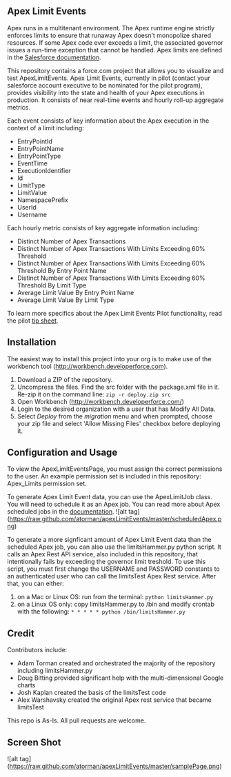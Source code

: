 ## Apex Limit Events

Apex runs in a multitenant environment. The Apex runtime engine strictly enforces limits to ensure that runaway Apex doesn’t monopolize shared resources. If some Apex code ever exceeds a limit, the associated governor issues a run-time exception that cannot be handled. Apex limits are defined in the [Salesforce documentation](https://developer.salesforce.com/docs/atlas.en-us.apexcode.meta/apexcode/apex_gov_limits.htm). 

This repository contains a force.com project that allows you to visualize and test ApexLimitEvents. Apex Limit Events, currently in pilot (contact your salesforce account executive to be nominated for the pilot program), provides visibility into the state and health of your Apex executions in production. It consists of near real-time events and hourly roll-up aggregate metrics. 

Each event consists of key information about the Apex execution in the context of a limit including:

* EntryPointId
* EntryPointName
* EntryPointType
* EventTime
* ExecutionIdentifier
* Id
* LimitType
* LimitValue
* NamespacePrefix
* UserId
* Username

Each hourly metric consists of key aggregate information including: 
* Distinct Number of Apex Transactions
* Distinct Number of Apex Transactions With Limits Exceeding 60% Threshold
* Distinct Number of Apex Transactions With Limits Exceeding 60% Threshold By Entry Point Name
* Distinct Number of Apex Transactions With Limits Exceeding 60% Threshold By Limit Type
* Average Limit Value By Entry Point Name
* Average Limit Value By Limit Type

To learn more specifics about the Apex Limit Events Pilot functionality, read the pilot [tip sheet](http://bit.ly/apexLimits).

## Installation

The easiest way to install this project into your org is to make use of the workbench tool (http://workbench.developerforce.com).  

1. Download a ZIP of the repository. 
2. Uncompress the files. Find the src folder with the package.xml file in it. Re-zip it on the command line: 
```zip -r deploy.zip src```
3. Open Workbench (http://workbench.developerforce.com/) 
4. Login to the desired organization with a user that has Modify All Data.  
5. Select *Deploy* from the *migration* menu and when prompted, choose your zip file and select 'Allow Missing Files' checkbox before deploying it.

## Configuration and Usage

To view the ApexLimitEventsPage, you must assign the correct permissions to the user. An example permission set is included in this repository: Apex_Limits permission set.

To generate Apex Limit Event data, you can use the ApexLimitJob class. You will need to schedule it as an Apex job. You can read more about Apex scheduled jobs in the [documentation](https://help.salesforce.com/apex/HTViewHelpDoc?id=code_schedule_batch_apex.htm&language=en_US). ![alt tag] (https://raw.github.com/atorman/apexLimitEvents/master/scheduledApex.png)

To generate a more signficant amount of Apex Limit Event data than the scheduled Apex job, you can also use the limitsHammer.py python script. It calls an Apex Rest API service, also included in this repository, that intentionally fails by exceeding the governor limit treshold. To use this script, you must first change the USERNAME and PASSWORD constants to an authenticated user who can call the limitsTest Apex Rest service. After that, you can either:
1. on a Mac or Linux OS: run from the terminal: ```python limitsHammer.py```
2. on a Linux OS only: copy limitsHammer.py to /bin and modify crontab with the following: ```* * * * * python /bin/limitsHammer.py```

## Credit

Contributors include:

* Adam Torman created and orchestrated the majority of the repository including limitsHammer.py
* Doug Bitting provided significant help with the multi-dimensional Google charts
* Josh Kaplan created the basis of the limitsTest code
* Alex Warshavsky created the original Apex rest service that became limitsTest

This repo is As-Is. All pull requests are welcome.

## Screen Shot
![alt tag] (https://raw.github.com/atorman/apexLimitEvents/master/samplePage.png)
